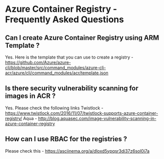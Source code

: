 # Azure Container Registry - Frequently Asked Questions

## Can I create Azure Container Registry using ARM Template ?
Yes. Here is the template that you can use to create a registry - https://github.com/Azure/azure-cli/blob/master/src/command_modules/azure-cli-acr/azure/cli/command_modules/acr/template.json

## Is there security vulnerability scanning for images in ACR ?

Yes. Please check the following links
Twistlock - https://www.twistlock.com/2016/11/07/twistlock-supports-azure-container-registry/
Aqua - http://blog.aquasec.com/image-vulnerability-scanning-in-azure-container-registry

## How can I use RBAC for the registries ?

Please check this - https://asciinema.org/a/dloxd5ypqsr3di37z6sol0j7a
